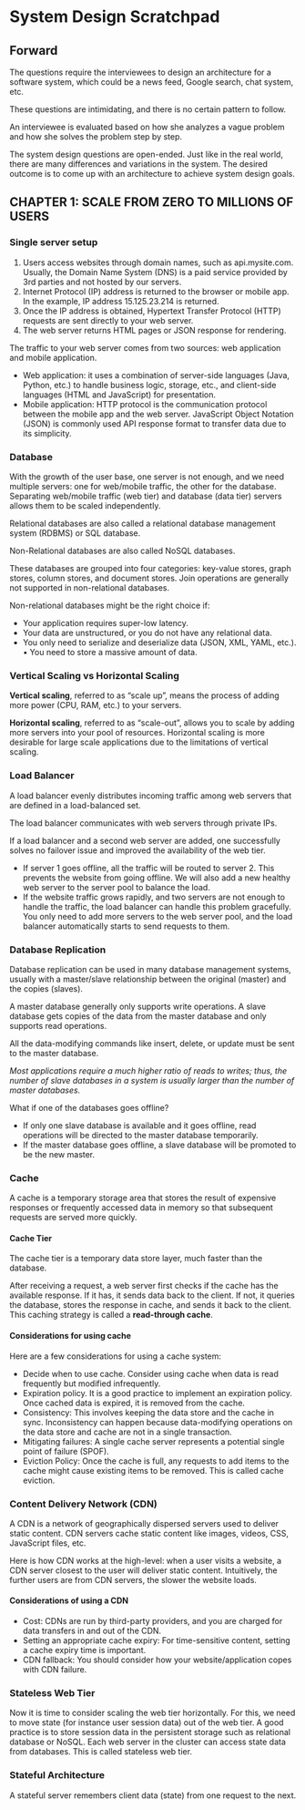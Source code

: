 # System Design Scratchpad

## Forward

The questions require the interviewees to design an architecture for a software system, which could be a news feed, Google search, chat system, etc. 

These questions are intimidating, and there is no certain pattern to follow.

An interviewee is evaluated based on how she analyzes a vague problem and how she solves the problem step by step.

The system design questions are open-ended. Just like in the real world, there are many differences and variations in the system. The desired outcome is to come up with an architecture to achieve system design goals. 

## CHAPTER 1: SCALE FROM ZERO TO MILLIONS OF USERS

### Single server setup

1. Users access websites through domain names, such as api.mysite.com. Usually, the Domain Name System (DNS) is a paid service provided by 3rd parties and not hosted by our servers.
2. Internet Protocol (IP) address is returned to the browser or mobile app. In the example, IP address 15.125.23.214 is returned.
3. Once the IP address is obtained, Hypertext Transfer Protocol (HTTP) requests are sent directly to your web server.
4. The web server returns HTML pages or JSON response for rendering.

The traffic to your web server comes from two sources: web application and mobile application.

- Web application: it uses a combination of server-side languages (Java, Python, etc.) to handle business logic, storage, etc., and client-side languages (HTML and JavaScript) for presentation.
- Mobile application: HTTP protocol is the communication protocol between the mobile app and the web server. JavaScript Object Notation (JSON) is commonly used API response format to transfer data due to its simplicity.

### Database

With the growth of the user base, one server is not enough, and we need multiple servers: one for web/mobile traffic, the other for the database. Separating web/mobile traffic (web tier) and database (data tier) servers allows them to be scaled independently.

Relational databases are also called a relational database management system (RDBMS) or SQL database.

Non-Relational databases are also called NoSQL databases.

These databases are grouped into four categories: key-value stores, graph stores, column stores, and document stores. Join operations are generally not supported in non-relational databases.

Non-relational databases might be the right choice if:
- Your application requires super-low latency.
- Your data are unstructured, or you do not have any relational data.
- You only need to serialize and deserialize data (JSON, XML, YAML, etc.). • You need to store a massive amount of data.

### Vertical Scaling vs Horizontal Scaling

**Vertical scaling**, referred to as “scale up”, means the process of adding more power (CPU, RAM, etc.) to your servers.

**Horizontal scaling**, referred to as “scale-out”, allows you to scale by adding more servers into your pool of resources. Horizontal scaling is more desirable for large scale applications due to the limitations of vertical scaling.

### Load Balancer

A load balancer evenly distributes incoming traffic among web servers that are defined in a load-balanced set.

The load balancer communicates with web servers through private IPs.

If a load balancer and a second web server are added, one successfully solves no failover issue and improved the availability of the web tier.
- If server 1 goes offline, all the traffic will be routed to server 2. This prevents the website from going offline. We will also add a new healthy web server to the server pool to balance the load.
- If the website traffic grows rapidly, and two servers are not enough to handle the traffic, the load balancer can handle this problem gracefully. You only need to add more servers to the web server pool, and the load balancer automatically starts to send requests to them.

### Database Replication

Database replication can be used in many database management systems, usually with a master/slave relationship between the original (master) and the copies (slaves).

A master database generally only supports write operations. A slave database gets copies of the data from the master database and only supports read operations.

All the data-modifying commands like insert, delete, or update must be sent to the master database.

*Most applications require a much higher ratio of reads to writes; thus, the number of slave databases in a system is usually larger than the number of master databases.*

What if one of the databases goes offline?
- If only one slave database is available and it goes offline, read operations will be directed to the master database temporarily.
- If the master database goes offline, a slave database will be promoted to be the new master.

### Cache

A cache is a temporary storage area that stores the result of expensive responses or frequently accessed data in memory so that subsequent requests are served more quickly.

#### Cache Tier

The cache tier is a temporary data store layer, much faster than the database.

After receiving a request, a web server first checks if the cache has the available response. If it has, it sends data back to the client. If not, it queries the database, stores the response in cache, and sends it back to the client. This caching strategy is called a **read-through cache**.

#### Considerations for using cache

Here are a few considerations for using a cache system:
- Decide when to use cache. Consider using cache when data is read frequently but modified infrequently.
- Expiration policy. It is a good practice to implement an expiration policy. Once cached data is expired, it is removed from the cache.
- Consistency: This involves keeping the data store and the cache in sync. Inconsistency can happen because data-modifying operations on the data store and cache are not in a single transaction.
- Mitigating failures: A single cache server represents a potential single point of failure (SPOF).
- Eviction Policy: Once the cache is full, any requests to add items to the cache might cause existing items to be removed. This is called cache eviction.

### Content Delivery Network (CDN)

A CDN is a network of geographically dispersed servers used to deliver static content. CDN servers cache static content like images, videos, CSS, JavaScript files, etc.

Here is how CDN works at the high-level: when a user visits a website, a CDN server closest to the user will deliver static content. Intuitively, the further users are from CDN servers, the slower the website loads.

#### Considerations of using a CDN

- Cost: CDNs are run by third-party providers, and you are charged for data transfers in and out of the CDN.
- Setting an appropriate cache expiry: For time-sensitive content, setting a cache expiry time is important.
- CDN fallback: You should consider how your website/application copes with CDN failure.

### Stateless Web Tier

Now it is time to consider scaling the web tier horizontally. For this, we need to move state (for instance user session data) out of the web tier. A good practice is to store session data in the persistent storage such as relational database or NoSQL. Each web server in the cluster can access state data from databases. This is called stateless web tier.

### Stateful Architecture

 A stateful server remembers client data (state) from one request to the next.

 